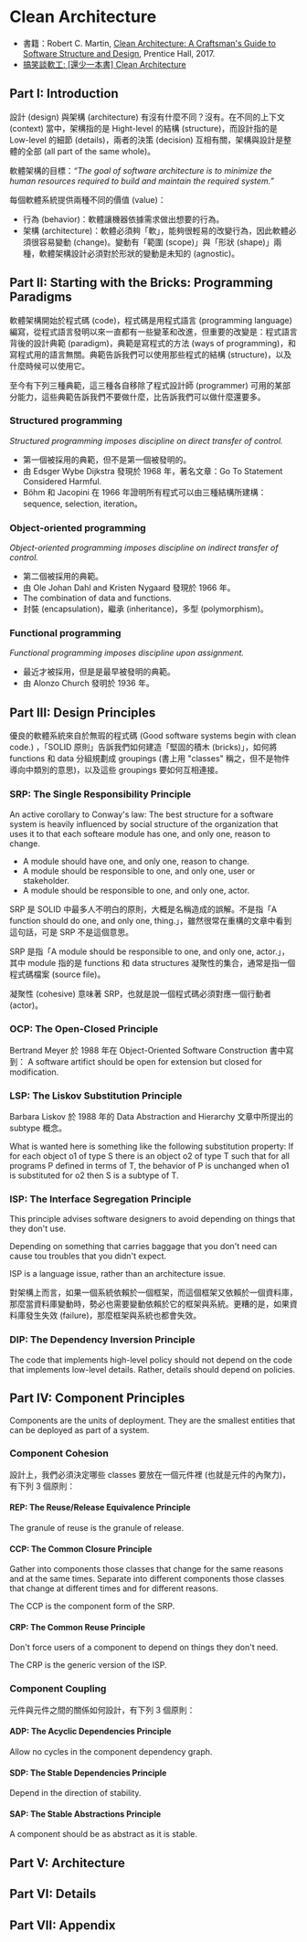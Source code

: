# Clean Architecture

* 書籍：Robert C. Martin, [Clean Architecture: A Craftsman's Guide to Software Structure and Design](http://www.informit.com/store/clean-architecture-a-craftsmans-guide-to-software-structure-9780134494166), Prentice Hall, 2017.
* [搞笑談軟工: [還少一本書] Clean Architecture](http://teddy-chen-tw.blogspot.tw/2017/11/clean-architecture.html)

## Part I: Introduction

設計 (design) 與架構 (architecture) 有沒有什麼不同？沒有。在不同的上下文 (context) 當中，架構指的是 Hight-level 的結構 (structure)，而設計指的是 Low-level 的細節 (details)，兩者的決策 (decision) 互相有關，架構與設計是整體的全部 (all part of the same whole)。

軟體架構的目標：_“The goal of software architecture is to minimize the human resources required to build and maintain the required system.”_

每個軟體系統提供兩種不同的價值 (value)：
* 行為 (behavior)：軟體讓機器依據需求做出想要的行為。
* 架構 (architecture)：軟體必須夠「軟」，能夠很輕易的改變行為，因此軟體必須很容易變動 (change)。變動有「範圍 (scope)」與「形狀 (shape)」兩種，軟體架構設計必須對於形狀的變動是未知的 (agnostic)。

## Part II: Starting with the Bricks: Programming Paradigms

軟體架構開始於程式碼 (code)，程式碼是用程式語言 (programming language) 編寫，從程式語言發明以來一直都有一些變革和改進，但重要的改變是：程式語言背後的設計典範 (paradigm)，典範是寫程式的方法 (ways of programming)，和寫程式用的語言無關。典範告訴我們可以使用那些程式的結構 (structure)，以及什麼時候可以使用它。

至今有下列三種典範，這三種各自移除了程式設計師 (programmer) 可用的某部分能力，這些典範告訴我們不要做什麼，比告訴我們可以做什麼還要多。

### Structured programming

_Structured programming imposes discipline on direct transfer of control._

* 第一個被採用的典範，但不是第一個被發明的。
* 由 Edsger Wybe Dijkstra 發現於 1968 年，著名文章：Go To Statement Considered Harmful.
* Böhm 和 Jacopini 在 1966 年證明所有程式可以由三種結構所建構： sequence, selection, iteration。

### Object-oriented programming

_Object-oriented programming imposes discipline on indirect transfer of control._

* 第二個被採用的典範。
* 由 Ole Johan Dahl and Kristen Nygaard 發現於 1966 年。
* The combination of data and functions.
* 封裝 (encapsulation)，繼承 (inheritance)，多型 (polymorphism)。

### Functional programming

_Functional programming imposes discipline upon assignment._

* 最近才被採用，但是是最早被發明的典範。
* 由 Alonzo Church 發明於 1936 年。

## Part III: Design Principles

優良的軟體系統來自於無瑕的程式碼 (Good software systems begin with clean code.) ，「SOLID 原則」告訴我們如何建造「堅固的積木 (bricks)」，如何將 functions 和 data 分組規劃成 groupings (書上用 "classes" 稱之，但不是物件導向中類別的意思)，以及這些 groupings 要如何互相連接。

### SRP: The Single Responsibility Principle

An active corollary to Conway's law: The best structure for a software system is heavily influenced by social structure of the organization that uses it to that each softeare module has one, and only one, reason to change.

* A module should have one, and only one, reason to change.
* A module should be responsible to one, and only one, user or stakeholder.
* A module should be responsible to one, and only one, actor.

SRP 是 SOLID 中最多人不明白的原則，大概是名稱造成的誤解。不是指「A function should do one, and only one, thing.」，雖然很常在重構的文章中看到這句話，可是 SRP 不是這個意思。

SRP 是指「A module should be responsible to one, and only one, actor.」，其中 module 指的是 functions 和 data structures 凝聚性的集合，通常是指一個程式碼檔案 (source file)。

凝聚性 (cohesive) 意味著 SRP，也就是說一個程式碼必須對應一個行動者 (actor)。

### OCP: The Open-Closed Principle

Bertrand Meyer 於 1988 年在 Object-Oriented Software Construction 書中寫到： A software artifict should be open for extension but closed for modification.

### LSP: The Liskov Substitution Principle

Barbara Liskov 於 1988 年的 Data Abstraction and Hierarchy 文章中所提出的 subtype 概念。

What is wanted here is something like the following substitution property: If for each object o1 of type S there is an object o2 of type T such that for all programs P defined in terms of T, the behavior of P is unchanged when o1 is substituted for o2 then S is a subtype of T.

### ISP: The Interface Segregation Principle

This principle advises software designers to avoid depending on things that they don't use.

Depending on something that carries baggage that you don't need can cause tou troubles that you didn't expect.

ISP is a language issue, rather than an architecture issue.

對架構上而言，如果一個系統依賴於一個框架，而這個框架又依賴於一個資料庫，那麼當資料庫變動時，勢必也需要變動依賴於它的框架與系統。更糟的是，如果資料庫發生失效 (failure)，那麼框架與系統也都會失效。

### DIP: The Dependency Inversion Principle

The code that implements high-level policy should not depend on the code that implements low-level details. Rather, details should depend on policies.

## Part IV: Component Principles

Components are the units of deployment. They are the smallest entities that can be deployed as part of a system.

### Component Cohesion

設計上，我們必須決定哪些 classes 要放在一個元件裡 (也就是元件的內聚力)，有下列 3 個原則：

#### REP: The Reuse/Release Equivalence Principle

The granule of reuse is the granule of release.

#### CCP: The Common Closure Principle

Gather into components those classes that change for the same reasons and at the same times. Separate into different components those classes that change at different times and for different reasons.

The CCP is the component form of the SRP.

#### CRP: The Common Reuse Principle

Don't force users of a component to depend on things they don't need.

The CRP is the generic version of the ISP.

### Component Coupling

元件與元件之間的關係如何設計，有下列 3 個原則：

#### ADP: The Acyclic Dependencies Principle

Allow no cycles in the component dependency graph.

#### SDP: The Stable Dependencies Principle

Depend in the direction of stability.

#### SAP: The Stable Abstractions Principle

A component should be as abstract as it is stable.

## Part V: Architecture


## Part VI: Details


## Part VII: Appendix

